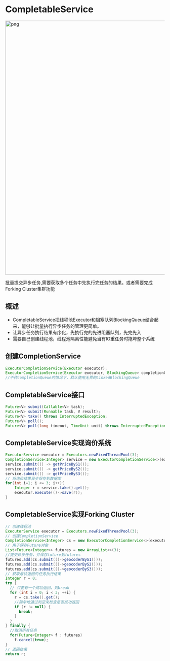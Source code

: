 # CompletableService
<img width="800" src="https://boonlean15.github.io/cheneyBlog/images/javaconcurrent/part2/completableService/1.png" alt="png"> 

批量提交异步任务,需要获取多个任务中先执行完任务的结果。或者需要完成Forking Cluster集群功能
## 概述
- CompletableService把线程池Executor和阻塞队列BlockingQueue结合起来，能够让批量执行异步任务的管理更简单。
- 让异步任务执行结果有序化，先执行完的先进阻塞队列，先完先入
- 需要自己创建线程池，线程池隔离性能避免当有IO重任务时拖垮整个系统

## 创建CompletionService
```java
ExecutorCompletionService(Executor executor);
ExecutorCompletionService(Executor executor, BlockingQueue> completionQueue);
//不传completionQueue的情况下，默认使用无界的LinkedBlockingQueue
```

## CompletableService接口
```java
Future<V> submit(Callable<V> task);
Future<V> submit(Runnable task, V result);
Future<V> take() throws InterruptedException;
Future<V> poll();
Future<V> poll(long timeout, TimeUnit unit) throws InterruptedException;
```

## CompletableService实现询价系统
```java
ExecutorService executor = Executors.newFixedThreadPool(3);
CompletionService<Integer> service = new ExecutorCompletionService<>(executor);
service.submit(() -> getPriceByS1());
service.submit(() -> getPriceByS2());
service.submit(() -> getPriceByS3());
// 将询价结果异步保存到数据库
for(int i=1; i <= 3; i++){
    Integer r = service.take().get();
    executor.execute(()->save(r));
}
```

## CompletableService实现Forking Cluster
```java
// 创建线程池
ExecutorService executor = Executors.newFixedThreadPool(3);
// 创建CompletionService
CompletionService<Integer> cs = new ExecutorCompletionService<>(executor);
// 用于保存Future对象
List<Future<Integer>> futures = new ArrayList<>(3);
//提交异步任务，并保存future到futures 
futures.add(cs.submit(()->geocoderByS1()));
futures.add(cs.submit(()->geocoderByS2()));
futures.add(cs.submit(()->geocoderByS3()));
// 获取最快返回的任务执行结果
Integer r = 0;
try {
  // 只要有一个成功返回，则break
  for (int i = 0; i < 3; ++i) {
    r = cs.take().get();
    //简单地通过判空来检查是否成功返回
    if (r != null) {
      break;
    }
  }
} finally {
  //取消所有任务
  for(Future<Integer> f : futures)
    f.cancel(true);
}
// 返回结果
return r;
```
